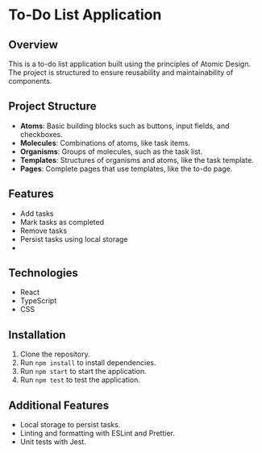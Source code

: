 # To-Do List Application

## Overview

This is a to-do list application built using the principles of Atomic Design. The project is structured to ensure reusability and maintainability of components.

## Project Structure

- **Atoms**: Basic building blocks such as buttons, input fields, and checkboxes.
- **Molecules**: Combinations of atoms, like task items.
- **Organisms**: Groups of molecules, such as the task list.
- **Templates**: Structures of organisms and atoms, like the task template.
- **Pages**: Complete pages that use templates, like the to-do page.

## Features

- Add tasks
- Mark tasks as completed
- Remove tasks
- Persist tasks using local storage
- 
## Technologies

- React
- TypeScript
- CSS

## Installation

1. Clone the repository.
2. Run `npm install` to install dependencies.
3. Run `npm start` to start the application.
4. Run `npm test` to test the application.

## Additional Features

- Local storage to persist tasks.
- Linting and formatting with ESLint and Prettier.
- Unit tests with Jest.

